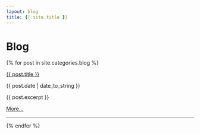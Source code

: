 ```yaml
---
layout: blog
title: {{ site.title }}
---
```


# Blog

{% for post in site.categories.blog %}

<a href="{{ site.baseurl }}{{ post.url }}">{{ post.title }}</a>

{{ post.date | date_to_string }}

<p>{{ post.excerpt }}</p>

<p><a href="{{ site.baseurl }}{{ post.url }}">More...</a></p>

-----

{% endfor %}
